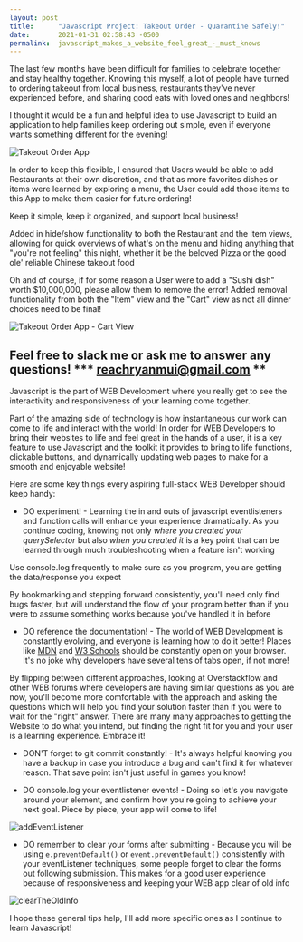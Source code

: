 ```yaml
---
layout: post
title:      "Javascript Project: Takeout Order - Quarantine Safely!"
date:       2021-01-31 02:58:43 -0500
permalink:  javascript_makes_a_website_feel_great_-_must_knows
---
```


The last few months have been difficult for families to celebrate together and stay healthy together. Knowing this myself, a lot of people have turned to ordering takeout from local business, restaurants they've never experienced before, and sharing good eats with loved ones and neighbors!

I thought it would be a fun and helpful idea to use Javascript to build an application to help families keep ordering out simple, even if everyone wants something different for the evening!

![Takeout Order App](https://imgur.com/a/ESCGpPg.png)

In order to keep this flexible, I ensured that Users would be able to add Restaurants at their own discretion, and that as more favorites dishes or items were learned by exploring a menu, the User could add those items to this App to make them easier for future ordering!

Keep it simple, keep it organized, and support local business!

Added in hide/show functionality to both the Restaurant and the Item views, allowing for quick overviews of what's on the menu and hiding anything that "you're not feeling" this night, whether it be the beloved Pizza or the good ole' reliable Chinese takeout food

Oh and of course, if for some reason a User were to add a "Sushi dish" worth $10,000,000, please allow them to remove the error! Added removal functionality from both the "Item" view and the "Cart" view as not all dinner choices need to be final!


![Takeout Order App - Cart View](https://imgur.com/a/IZv9bFd.png)

Feel free to slack me or ask me to answer any questions! 
*** reachryanmui@gmail.com
**
---------------------------------------------------------------------------
Javascript is the part of WEB Development where you really get to see the interactivity and responsiveness of your learning come together.

Part of the amazing side of technology is how instantaneous our work can come to life and interact with the world! In order for WEB Developers to bring their websites to life and feel great in the hands of a user, it is a key feature to use Javascript and the toolkit it provides to bring to life functions, clickable buttons, and dynamically updating web pages to make for a smooth and enjoyable website!

Here are some key things every aspiring full-stack WEB Developer should keep handy:

* DO experiment! - Learning the in and outs of javascript eventlisteners and function calls will enhance your experience dramatically. As you continue coding, knowing not only *where you created your querySelector* but also *when you created it* is a key point that can be learned through much troubleshooting when a feature isn't working

Use console.log frequently to make sure as you program, you are getting the data/response you expect

By bookmarking and stepping forward consistently, you'll need only find bugs faster, but will understand the flow of your program better than if you were to assume something works because you've handled it in before

* DO reference the documentation! - The world of WEB Development is constantly evolving, and everyone is learning how to do it better! Places like [MDN](https://developer.mozilla.org/en-US/docs/Web/JavaScript) and [W3 Schools](https://www.w3schools.com/) should be constantly open on your browser. It's no joke why developers have several tens of tabs open, if not more! 

By flipping between different approaches, looking at Overstackflow and other WEB forums where developers are having similar questions as you are now, you'll become more comfortable with the approach and asking the questions which will help you find your solution faster than if you were to wait for the "right" answer. There are many many approaches to getting the Website to do what you intend, but finding the right fit for you and your user is a learning experience. Embrace it!

* DON'T forget to git commit constantly! - It's always helpful knowing you have a backup in case you introduce a bug and can't find it for whatever reason. That save point isn't just useful in games you know!

* DO console.log your eventlistener events! - Doing so let's you navigate around your element, and confirm how you're going to achieve your next goal. Piece by piece, your app will come to life!


![addEventListener](https://imgur.com/a/yiTPSwP.png)

* DO remember to clear your forms after submitting - Because you will be using `e.preventDefault()` or `event.preventDefault()` consistently with your eventListener techniques, some people forget to clear the forms out following submission. This makes for a good user experience because of responsiveness and keeping your WEB app clear of old info

![clearTheOldInfo](https://imgur.com/a/KCxmsM0.png)

I hope these general tips help, I'll add more specific ones as I continue to learn Javascript!


